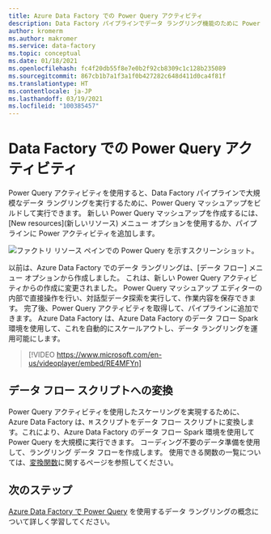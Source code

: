 ```yaml
---
title: Azure Data Factory での Power Query アクティビティ
description: Data Factory パイプラインでデータ ラングリング機能のために Power Query アクティビティを使用する方法について説明します。
author: kromerm
ms.author: makromer
ms.service: data-factory
ms.topic: conceptual
ms.date: 01/18/2021
ms.openlocfilehash: fc4f20db55f8e7e0b2f92cb8309c1c128b235089
ms.sourcegitcommit: 867cb1b7a1f3a1f0b427282c648d411d0ca4f81f
ms.translationtype: HT
ms.contentlocale: ja-JP
ms.lasthandoff: 03/19/2021
ms.locfileid: "100385457"
---
```

# <a name="power-query-activity-in-data-factory"></a>Data Factory での Power Query アクティビティ

Power Query アクティビティを使用すると、Data Factory パイプラインで大規模なデータ ラングリングを実行するために、Power Query マッシュアップをビルドして実行できます。 新しい Power Query マッシュアップを作成するには、[New resources]\(新しいリソース\) メニュー オプションを使用するか、パイプラインに Power アクティビティを追加します。

![ファクトリ リソース ペインでの Power Query を示すスクリーンショット。](media/data-flow/power-query-wrangling.png)

以前は、Azure Data Factory でのデータ ラングリングは、[データ フロー] メニュー オプションから作成しました。 これは、新しい Power Query アクティビティからの作成に変更されました。 Power Query マッシュアップ エディターの内部で直接操作を行い、対話型データ探索を実行して、作業内容を保存できます。 完了後、Power Query アクティビティを取得して、パイプラインに追加できます。 Azure Data Factory は、Azure Data Factory のデータ フロー Spark 環境を使用して、これを自動的にスケールアウトし、データ ラングリングを運用可能にします。

> [!VIDEO https://www.microsoft.com/en-us/videoplayer/embed/RE4MFYn]

## <a name="translation-to-data-flow-script"></a>データ フロー スクリプトへの変換

Power Query アクティビティを使用したスケーリングを実現するために、Azure Data Factory は、```M``` スクリプトをデータ フロー スクリプトに変換します。これにより、Azure Data Factory のデータ フロー Spark 環境を使用して Power Query を大規模に実行できます。 コーディング不要のデータ準備を使用して、ラングリング データ フローを作成します。 使用できる関数の一覧については、[変換関数](wrangling-functions.md)に関するページを参照してください。

## <a name="next-steps"></a>次のステップ

[Azure Data Factory で Power Query](wrangling-tutorial.md) を使用するデータ ラングリングの概念について詳しく学習してください。
